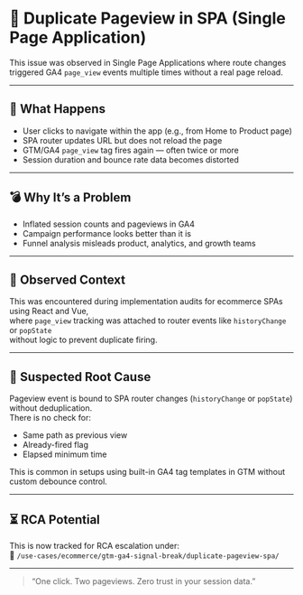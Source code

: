# 📄 Duplicate Pageview in SPA (Single Page Application)

This issue was observed in Single Page Applications where route changes triggered GA4 `page_view` events multiple times without a real page reload.

---

## 🚨 What Happens

- User clicks to navigate within the app (e.g., from Home to Product page)
- SPA router updates URL but does not reload the page
- GTM/GA4 `page_view` tag fires again — often twice or more
- Session duration and bounce rate data becomes distorted

---

## 💣 Why It’s a Problem

- Inflated session counts and pageviews in GA4
- Campaign performance looks better than it is
- Funnel analysis misleads product, analytics, and growth teams

---

## 🧠 Observed Context

This was encountered during implementation audits for ecommerce SPAs using React and Vue,  
where `page_view` tracking was attached to router events like `historyChange` or `popState`  
without logic to prevent duplicate firing.

---

## 🧩 Suspected Root Cause

Pageview event is bound to SPA router changes (`historyChange` or `popState`) without deduplication.  
There is no check for:
- Same path as previous view
- Already-fired flag
- Elapsed minimum time

This is common in setups using built-in GA4 tag templates in GTM without custom debounce control.

---

## ⏳ RCA Potential

This is now tracked for RCA escalation under:  
📁 `/use-cases/ecommerce/gtm-ga4-signal-break/duplicate-pageview-spa/`

---

> “One click. Two pageviews. Zero trust in your session data.”